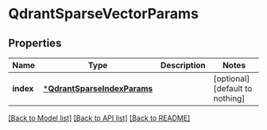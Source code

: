 # QdrantSparseVectorParams


## Properties
Name | Type | Description | Notes
------------ | ------------- | ------------- | -------------
**index** | [***QdrantSparseIndexParams**](QdrantSparseIndexParams.md) |  | [optional] [default to nothing]


[[Back to Model list]](../README.md#models) [[Back to API list]](../README.md#api-endpoints) [[Back to README]](../README.md)


